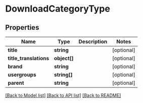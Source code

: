 # DownloadCategoryType

## Properties
Name | Type | Description | Notes
------------ | ------------- | ------------- | -------------
**title** | **string** |  | [optional] 
**title_translations** | **object[]** |  | [optional] 
**brand** | **string** |  | [optional] 
**usergroups** | **string[]** |  | [optional] 
**parent** | **string** |  | [optional] 

[[Back to Model list]](../README.md#documentation-for-models) [[Back to API list]](../README.md#documentation-for-api-endpoints) [[Back to README]](../README.md)


